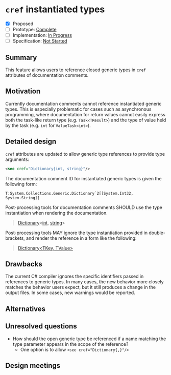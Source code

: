 ﻿# `cref` instantiated types

* [x] Proposed
* [ ] Prototype: [Complete](https://github.com/PROTOTYPE_OWNER/roslyn/BRANCH_NAME)
* [ ] Implementation: [In Progress](https://github.com/dotnet/roslyn/BRANCH_NAME)
* [ ] Specification: [Not Started](pr/1)

## Summary
[summary]: #summary

<!-- One paragraph explanation of the feature. -->

This feature allows users to reference closed generic types in `cref` attributes of documentation comments.

## Motivation
[motivation]: #motivation

<!-- Why are we doing this? What use cases does it support? What is the expected outcome? -->

Currently documentation comments cannot reference instantiated generic types. This is especially problematic for cases such as asynchronous programming, where documentation for return values cannot easily express both the task-like return type (e.g. `Task<TResult>`) and the type of value held by the task (e.g. `int` for `ValueTask<int>`).

## Detailed design
[design]: #detailed-design

<!-- This is the bulk of the proposal. Explain the design in enough detail for somebody familiar with the language to understand, and for somebody familiar with the compiler to implement,  and include examples of how the feature is used. This section can start out light before the prototyping phase but should get into specifics and corner-cases as the feature is iteratively designed and implemented. -->

`cref` attributes are updated to allow generic type references to provide type arguments:

```xml
<see cref="Dictionary{int, string}"/>
```

The documentation comment ID for instantiated generic types is given the following form:

```
T:System.Collections.Generic.Dictionary`2[[System.Int32, System.String]]
```

Post-processing tools for documentation comments SHOULD use the type instantiation when rendering the documentation.

> [Dictionary](https://docs.microsoft.com/en-us/dotnet/api/system.collections.generic.dictionary-2)&lt;[int](https://docs.microsoft.com/en-us/dotnet/api/system.int32), [string](https://docs.microsoft.com/en-us/dotnet/api/system.string)&gt;

Post-processing tools MAY ignore the type instantiation provided in double-brackets, and render the reference in a form like the following:

> [Dictionary&lt;TKey, TValue&gt;](https://docs.microsoft.com/en-us/dotnet/api/system.collections.generic.dictionary-2)

## Drawbacks
[drawbacks]: #drawbacks

<!-- Why should we *not* do this? -->

The current C# compiler ignores the specific identifiers passed in references to generic types. In many cases, the new behavior more closely matches the behavior users expect, but it still produces a change in the output files. In some cases, new warnings would be reported.

## Alternatives
[alternatives]: #alternatives

<!-- What other designs have been considered? What is the impact of not doing this? -->

## Unresolved questions
[unresolved]: #unresolved-questions

<!-- What parts of the design are still undecided? -->

* How should the open generic type be referenced if a name matching the type parameter appears in the scope of the reference?
    * One option is to allow `<see cref="Dictionary{,}"/>`

## Design meetings

<!-- Link to design notes that affect this proposal, and describe in one sentence for each what changes they led to. -->

